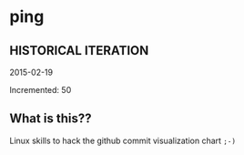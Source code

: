 # ping

## HISTORICAL ITERATION
2015-02-19

Incremented: 50

## What is this?? 
Linux skills to hack the github commit visualization chart `;-)`
